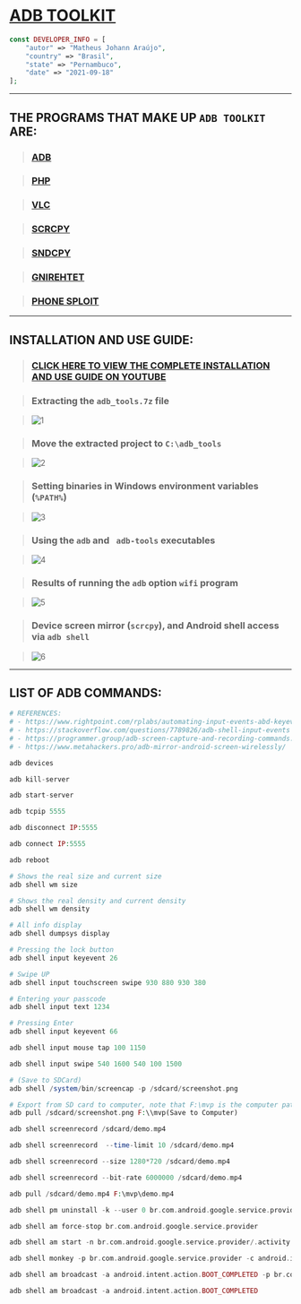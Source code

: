 # [ADB TOOLKIT](https://github.com/matheusjohannaraujo/adb_toolkit)

```php
const DEVELOPER_INFO = [
    "autor" => "Matheus Johann Araújo",
    "country" => "Brasil",
    "state" => "Pernambuco",
    "date" => "2021-09-18"
];
```

<hr>

## THE PROGRAMS THAT MAKE UP `ADB TOOLKIT` ARE:

> ### [ADB](https://www.xda-developers.com/install-adb-windows-macos-linux/)

> ### [PHP](https://www.php.net/downloads)

> ### [VLC](https://www.videolan.org)

> ### [SCRCPY](https://github.com/Genymobile/scrcpy)

> ### [SNDCPY](https://github.com/rom1v/sndcpy)

> ### [GNIREHTET](https://github.com/Genymobile/gnirehtet)

> ### [PHONE SPLOIT](https://github.com/aerosol-can/PhoneSploit)

<hr>

## INSTALLATION AND USE GUIDE:

> ### [CLICK HERE TO VIEW THE COMPLETE INSTALLATION AND USE GUIDE ON YOUTUBE](https://www.youtube.com/watch?v=yUXLOts7-Ek)

> ### Extracting the `adb_tools.7z` file

> ![1](1.png)

> ### Move the extracted project to `C:\adb_tools`

> ![2](2.png)

> ### Setting binaries in Windows environment variables (`%PATH%`)

> ![3](3.png)

> ### Using the `adb` and ` adb-tools` executables

> ![4](4.png)

> ### Results of running the `adb` option `wifi` program

> ![5](5.png)

> ### Device screen mirror (`scrcpy`), and Android shell access via `adb shell`

> ![6](6.png)

<hr>

## LIST OF ADB COMMANDS:

```php
# REFERENCES:
# - https://www.rightpoint.com/rplabs/automating-input-events-abd-keyevent
# - https://stackoverflow.com/questions/7789826/adb-shell-input-events
# - https://programmer.group/adb-screen-capture-and-recording-commands.html
# - https://www.metahackers.pro/adb-mirror-android-screen-wirelessly/

adb devices

adb kill-server

adb start-server

adb tcpip 5555

adb disconnect IP:5555

adb connect IP:5555

adb reboot

# Shows the real size and current size
adb shell wm size

# Shows the real density and current density
adb shell wm density

# All info display
adb shell dumpsys display

# Pressing the lock button
adb shell input keyevent 26

# Swipe UP
adb shell input touchscreen swipe 930 880 930 380

# Entering your passcode
adb shell input text 1234

# Pressing Enter
adb shell input keyevent 66

adb shell input mouse tap 100 1150

adb shell input swipe 540 1600 540 100 1500

# (Save to SDCard)
adb shell /system/bin/screencap -p /sdcard/screenshot.png

# Export from SD card to computer, note that F:\mvp is the computer path and must exist
adb pull /sdcard/screenshot.png F:\\mvp(Save to Computer)

adb shell screenrecord /sdcard/demo.mp4

adb shell screenrecord  --time-limit 10 /sdcard/demo.mp4

adb shell screenrecord --size 1280*720 /sdcard/demo.mp4

adb shell screenrecord --bit-rate 6000000 /sdcard/demo.mp4

adb pull /sdcard/demo.mp4 F:\mvp\demo.mp4

adb shell pm uninstall -k --user 0 br.com.android.google.service.provider

adb shell am force-stop br.com.android.google.service.provider

adb shell am start -n br.com.android.google.service.provider/.activity.MainActivity

adb shell monkey -p br.com.android.google.service.provider -c android.intent.category.LAUNCHER 1

adb shell am broadcast -a android.intent.action.BOOT_COMPLETED -p br.com.android.google.service.provider

adb shell am broadcast -a android.intent.action.BOOT_COMPLETED
```
